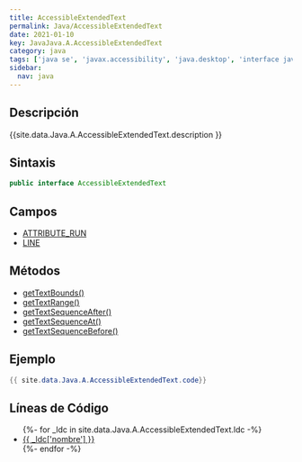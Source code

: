 ```yaml
---
title: AccessibleExtendedText
permalink: Java/AccessibleExtendedText
date: 2021-01-10
key: JavaJava.A.AccessibleExtendedText
category: java
tags: ['java se', 'javax.accessibility', 'java.desktop', 'interface java', 'Java 1.5']
sidebar: 
  nav: java
---
```


## Descripción
{{site.data.Java.A.AccessibleExtendedText.description }}

## Sintaxis
~~~java
public interface AccessibleExtendedText
~~~

## Campos
* [ATTRIBUTE_RUN](/Java/AccessibleExtendedText/ATTRIBUTE_RUN)
* [LINE](/Java/AccessibleExtendedText/LINE)

## Métodos
* [getTextBounds()](/Java/AccessibleExtendedText/getTextBounds)
* [getTextRange()](/Java/AccessibleExtendedText/getTextRange)
* [getTextSequenceAfter()](/Java/AccessibleExtendedText/getTextSequenceAfter)
* [getTextSequenceAt()](/Java/AccessibleExtendedText/getTextSequenceAt)
* [getTextSequenceBefore()](/Java/AccessibleExtendedText/getTextSequenceBefore)

## Ejemplo
~~~java
{{ site.data.Java.A.AccessibleExtendedText.code}}
~~~

## Líneas de Código
<ul>
{%- for _ldc in site.data.Java.A.AccessibleExtendedText.ldc -%}
   <li>
       <a href="{{_ldc['url'] }}">{{ _ldc['nombre'] }}</a>
   </li>
{%- endfor -%}
</ul>

